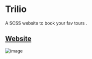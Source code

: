 # Trilio
A SCSS website to book your fav tours .
## [Website](https://trilio2.netlify.app/)

![image](https://github.com/Ghat0tkach/Trilio/assets/59855919/b0723a93-f7a4-4b0b-950f-60947e61a247)

